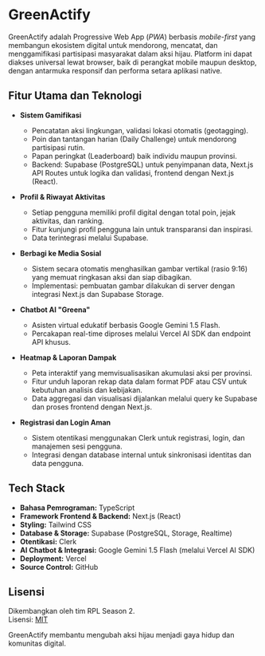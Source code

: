 # GreenActify

GreenActify adalah Progressive Web App (_PWA_) berbasis _mobile-first_ yang membangun ekosistem digital untuk mendorong, mencatat, dan menggamifikasi partisipasi masyarakat dalam aksi hijau. Platform ini dapat diakses universal lewat browser, baik di perangkat mobile maupun desktop, dengan antarmuka responsif dan performa setara aplikasi native.

## Fitur Utama dan Teknologi

- **Sistem Gamifikasi**
  - Pencatatan aksi lingkungan, validasi lokasi otomatis (geotagging).
  - Poin dan tantangan harian (Daily Challenge) untuk mendorong partisipasi rutin.
  - Papan peringkat (Leaderboard) baik individu maupun provinsi.
  - Backend: Supabase (PostgreSQL) untuk penyimpanan data, Next.js API Routes untuk logika dan validasi, frontend dengan Next.js (React).

- **Profil & Riwayat Aktivitas**
  - Setiap pengguna memiliki profil digital dengan total poin, jejak aktivitas, dan ranking.
  - Fitur kunjungi profil pengguna lain untuk transparansi dan inspirasi.
  - Data terintegrasi melalui Supabase.

- **Berbagi ke Media Sosial**
  - Sistem secara otomatis menghasilkan gambar vertikal (rasio 9:16) yang memuat ringkasan aksi dan siap dibagikan.
  - Implementasi: pembuatan gambar dilakukan di server dengan integrasi Next.js dan Supabase Storage.

- **Chatbot AI "Greena"**
  - Asisten virtual edukatif berbasis Google Gemini 1.5 Flash.
  - Percakapan real-time diproses melalui Vercel AI SDK dan endpoint API khusus.

- **Heatmap & Laporan Dampak**
  - Peta interaktif yang memvisualisasikan akumulasi aksi per provinsi.
  - Fitur unduh laporan rekap data dalam format PDF atau CSV untuk kebutuhan analisis dan kebijakan.
  - Data aggregasi dan visualisasi dijalankan melalui query ke Supabase dan proses frontend dengan Next.js.

- **Registrasi dan Login Aman**
  - Sistem otentikasi menggunakan Clerk untuk registrasi, login, dan manajemen sesi pengguna.
  - Integrasi dengan database internal untuk sinkronisasi identitas dan data pengguna.

## Tech Stack

- **Bahasa Pemrograman:** TypeScript
- **Framework Frontend & Backend:** Next.js (React)  
- **Styling:** Tailwind CSS
- **Database & Storage:** Supabase (PostgreSQL, Storage, Realtime)
- **Otentikasi:** Clerk
- **AI Chatbot & Integrasi:** Google Gemini 1.5 Flash (melalui Vercel AI SDK)
- **Deployment:** Vercel
- **Source Control:** GitHub

## Lisensi

Dikembangkan oleh tim RPL Season 2.  
Lisensi: [MIT](./LICENSE)

GreenActify membantu mengubah aksi hijau menjadi gaya hidup dan komunitas digital.
